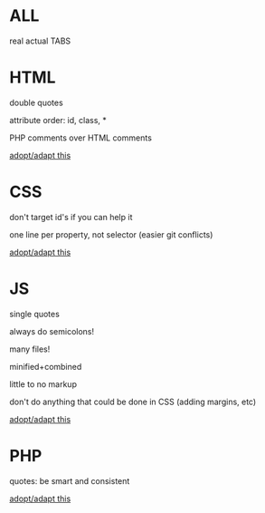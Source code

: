 ALL
===
real actual TABS

HTML
====
double quotes

attribute order: id, class, *

PHP comments over HTML comments

[adopt/adapt this](https://github.com/rtraction/html-css-code-guide)


CSS
===
don't target id's if you can help it

one line per property, not selector (easier git conflicts)

[adopt/adapt this](https://github.com/rtraction/html-css-code-guide)

JS
==
single quotes

always do semicolons!

many files!

minified+combined

little to no markup

don't do anything that could be done in CSS (adding margins, etc)

[adopt/adapt this](https://github.com/rtraction/javascript)
 

PHP
===
quotes: be smart and consistent

[adopt/adapt this](https://github.com/rtraction/fig-standards)





